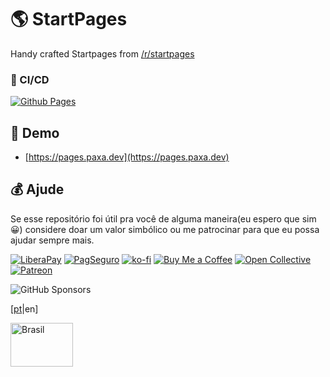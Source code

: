 # 🌎 StartPages

Handy crafted Startpages from [/r/startpages](https://reddit.com/r/startpages)

### 🤖 CI/CD

[![Github Pages](https://github.com/sistematico/startpages/actions/workflows/pages.yml/badge.svg)](https://github.com/sistematico/startpages/actions/workflows/pages.yml)

## 🏃 Demo

- [https://pages.paxa.dev](https://pages.paxa.dev)

## 💰 Ajude

Se esse repositório foi útil pra você de alguma maneira(eu espero que sim :grinning:) considere doar um valor simbólico ou me patrocinar para que eu possa ajudar sempre mais.

[![LiberaPay](https://img.shields.io/badge/LiberaPay-gray?logo=liberapay&logoColor=white&style=flat-square)](https://liberapay.com/sistematico/donate) [![PagSeguro](https://img.shields.io/badge/PagSeguro-gray?logo=pagseguro&logoColor=white&style=flat-square)](https://pag.ae/bfxkQW) [![ko-fi](https://img.shields.io/badge/ko--fi-gray?logo=ko-fi&logoColor=white&style=flat-square)](https://ko-fi.com/K3K32RES9) [![Buy Me a Coffee](https://img.shields.io/badge/Buy_Me_a_Coffee-gray?logo=buy-me-a-coffee&logoColor=white&style=flat-square)](https://www.buymeacoffee.com/sistematico) [![Open Collective](https://img.shields.io/badge/Open_Collective-gray?logo=opencollective&logoColor=white&style=flat-square)](https://opencollective.com/sistematico) [![Patreon](https://img.shields.io/badge/Patreon-gray?logo=patreon&logoColor=white&style=flat-square)](https://patreon.com/sistematico)

![GitHub Sponsors](https://img.shields.io/github/sponsors/sistematico?label=Github%20Sponsors)

[[pt](./README.pt_BR.md)|en]

<a href="./README.pt_BR.md">
  <img src="https://upload.wikimedia.org/wikipedia/en/0/05/Flag_of_Brazil.svg" width="100" height="70" alt="Brasil" />
</a>
